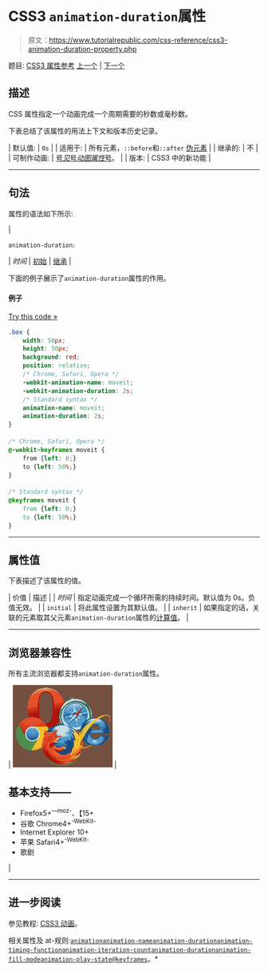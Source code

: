 # CSS3 `animation-duration`属性

> 原文：<https://www.tutorialrepublic.com/css-reference/css3-animation-duration-property.php>

题目: [CSS3 属性参考](css3-properties.php) [上一个](css3-animation-direction-property.php) | [下一个](css3-animation-fill-mode-property.php)

## 描述

CSS 属性指定一个动画完成一个周期需要的秒数或毫秒数。

下表总结了该属性的用法上下文和版本历史记录。

| 默认值: | `0s` |
| 适用于: | 所有元素，`::before`和`::after` [伪元素](../css-tutorial/css-pseudo-elements.php#pseudo-elements) |
| 继承的: | 不 |
| 可制作动画: | [号*见*号*动图属性*号](css-animatable-properties.php)。 |
| 版本: | CSS3 中的新功能 |

* * *

## 句法

属性的语法如下所示:

| 

```css
animation-duration: 
```

 | *时间* &#124; [初始](../definitions.php#initial) &#124; [继承](../definitions.php#inherit) |

下面的例子展示了`animation-duration`属性的作用。

#### 例子

[Try this code »](../codelab.php?topic=css3&file=animation-duration-property "Try this code using online Editor") 

```css
.box {
    width: 50px;
    height: 50px;
    background: red;
    position: relative;
    /* Chrome, Safari, Opera */
    -webkit-animation-name: moveit;
    -webkit-animation-duration: 2s;
    /* Standard syntax */
    animation-name: moveit;
    animation-duration: 2s;
}

/* Chrome, Safari, Opera */
@-webkit-keyframes moveit {
    from {left: 0;}
    to {left: 50%;}
}

/* Standard syntax */
@keyframes moveit {
    from {left: 0;}
    to {left: 50%;}
}
```

  ** * *

## 属性值

下表描述了该属性的值。

| 价值 | 描述 |
| *时间* | 指定动画完成一个循环所需的持续时间。默认值为 0s。负值无效。 |
| `initial` | 将此属性设置为其默认值。 |
| `inherit` | 如果指定的话，关联的元素取其父元素`animation-duration`属性的[计算值](../definitions.php#computed-value)。 |

* * *

## 浏览器兼容性

所有主流浏览器都支持`animation-duration`属性。

| ![Browsers Icon](img/e9331123c77668c1832e541c2fca1002.png) | 

## 基本支持——

*   Firefox5+<sup class="badge">—moz-</sup>、【15+
*   谷歌 Chrome4+<sup class="badge">-WebKit-</sup>
*   Internet Explorer 10+
*   苹果 Safari4+<sup class="badge">-WebKit-</sup>
*   歌剧

 |

* * *

## 进一步阅读

参见教程: [CSS3 动画](../css-tutorial/css3-animations.php)。

相关属性及 at-规则:[`animation`](css3-animation-property.php)[`animation-name`](css3-animation-name-property.php)[`animation-duration`](css3-animation-duration-property.php)[`animation-timing-function`](css3-animation-timing-function-property.php)[`animation-iteration-count`](css3-animation-iteration-count-property.php)[`animation-duration`](css3-animation-duration-property.php)[`animation-fill-mode`](css3-animation-fill-mode-property.php)[`animation-play-state`](css3-animation-play-state-property.php)[`@keyframes`](../css-reference/css-at-rules.php)。*